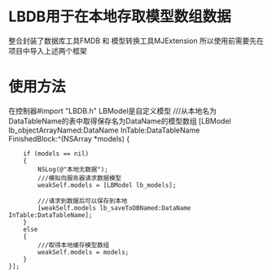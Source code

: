 # LBDB用于在本地存取模型数组数据
整合封装了数据库工具FMDB 和 模型转换工具MJExtension
所以使用前需要先在项目中导入上述两个框架
# 使用方法
在控制器#import "LBDB.h"
LBModel是自定义模型
///从本地名为DataTableName的表中取得保存名为DataName的模型数组
[LBModel lb_objectArrayNamed:DataName InTable:DataTableName FinishedBlock:^(NSArray *models) {
        
        if (models == nil)
        {
            NSLog(@"本地无数据");
            ///模拟向服务器请求数据模型
            weakSelf.models = [LBModel lb_models];
            
            ///请求到数据后可以保存到本地
            [weakSelf.models lb_saveToDBNamed:DataName InTable:DataTableName];
        }
        else
        {
            ///取得本地缓存模型数组
            weakSelf.models = models;
        }
    }];
